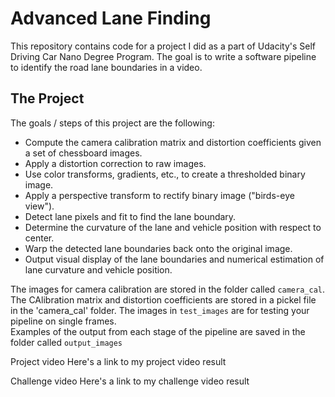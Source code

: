 # Advanced Lane Finding

This repository contains code for a project I did as a part of Udacity's Self Driving Car Nano Degree Program. The goal is to write a software pipeline to identify the road lane boundaries in a video.

## The Project

The goals / steps of this project are the following:

* Compute the camera calibration matrix and distortion coefficients given a set of chessboard images.
* Apply a distortion correction to raw images.
* Use color transforms, gradients, etc., to create a thresholded binary image.
* Apply a perspective transform to rectify binary image ("birds-eye view").
* Detect lane pixels and fit to find the lane boundary.
* Determine the curvature of the lane and vehicle position with respect to center.
* Warp the detected lane boundaries back onto the original image.
* Output visual display of the lane boundaries and numerical estimation of lane curvature and vehicle position.

The images for camera calibration are stored in the folder called `camera_cal`. The CAlibration matrix and distortion coefficients are stored in a pickel file in the 'camera_cal' folder.
The images in `test_images` are for testing your pipeline on single frames.    
Examples of the output from each stage of the pipeline are saved in the folder called `output_images`

Project video
Here's a link to my project video result
[](https://youtu.be/_JME_R6wmXE)

Challenge video
Here's a link to my challenge video result
[](https://youtu.be/c69zAN7NcLY )

